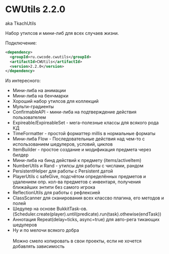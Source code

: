 # CWUtils 2.2.0
aka TkachUtils

Набор утилсов и мини-либ для всех случаев жизни.

Подключение:
```xml
<dependency>
  <groupId>ru.cwcode.cwutils</groupId>
  <artifactId>CWUtils</artifactId>
  <version>2.2.0</version>
</dependency>
```

Из интересного:
- Мини-либа на анимации
- Мини-либа на бенчмарки
- Хороший набор утилсов для коллекций
- Мульти-градиенты
- ConfirmableAPI - мини-либа на подтверждение действия пользователем
- Expireable/ExpireableSet - мега-полезные классы для всякого рода КД
- TimeFormatter - простой форматтер millis в нормальные форматы
- Мини-либа Flow - Последовательные действия над чем-то с использованием шедулеров, условий, циклов
- ItemBuilder - простое создание и модификация предмета через билдер
- Мини-либа на бинд действий к предмету (items/activeItem)
- NumberUtils и Rand - утилсы для работы с числами, рандом
- PersistentHelper для работы с Persistent датой
- PlayerUtils с safeGive, подсчётом определённых предметов и удалением опр. кол-ва предметов с инвентаря, получения ближайших энтити без самого игрока
- ReflectionUtils для работы с рефлексией
- ClassScanner для сканирования всех классво плагина, его методов и полей
- Шедулер на основе BukkitTask-ов. (Scheduler.create(player).until(predicate).run(task).othewise(endTask))
- Аннотация Repeat(delay=ticks, async=true) для авто-рега тикающих шедулеров
- Ну и по мелочи всякого добра
<br><br>
Можно смело копировать в свои проекты, если не хочется добавлять зависимость
